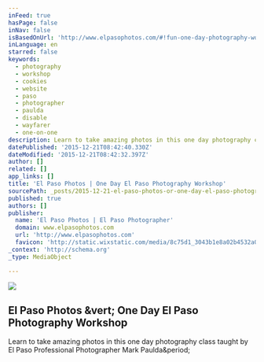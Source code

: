 ```yaml
---
inFeed: true
hasPage: false
inNav: false
isBasedOnUrl: 'http://www.elpasophotos.com/#!fun-one-day-photography-workshop/rgyub'
inLanguage: en
starred: false
keywords:
  - photography
  - workshop
  - cookies
  - website
  - paso
  - photographer
  - paulda
  - disable
  - wayfarer
  - one-on-one
description: Learn to take amazing photos in this one day photography class taught by El Paso Professional Photographer Mark Paulda.
datePublished: '2015-12-21T08:42:40.330Z'
dateModified: '2015-12-21T08:42:32.397Z'
author: []
related: []
app_links: []
title: 'El Paso Photos | One Day El Paso Photography Workshop'
sourcePath: _posts/2015-12-21-el-paso-photos-or-one-day-el-paso-photography-workshop.md
published: true
authors: []
publisher:
  name: 'El Paso Photos | El Paso Photographer'
  domain: www.elpasophotos.com
  url: 'http://www.elpasophotos.com'
  favicon: 'http://static.wixstatic.com/media/8c75d1_3043b1e8a02b4532a078985fc7188468.gif/v1/fill/w_16%2Ch_16%2Clg_1/8c75d1_3043b1e8a02b4532a078985fc7188468.gif'
_context: 'http://schema.org'
_type: MediaObject

---
```

![](https://s3-us-west-2.amazonaws.com/the-grid-img/p/075ecff44bea04409b4e246af472973dc5f8cc5e.jpg)

<article style=""><h1>El Paso Photos &amp;vert; One Day El Paso Photography Workshop</h1><p>Learn to take amazing photos in this one day photography class taught by El Paso Professional Photographer Mark Paulda&amp;period;</p></article>
